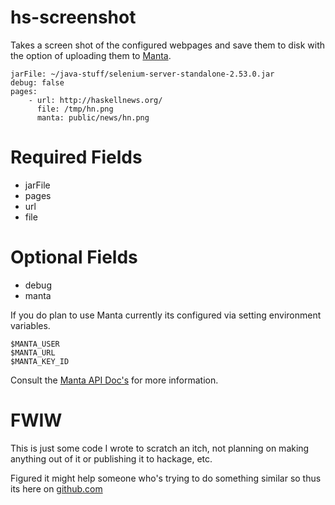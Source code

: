 # hs-screenshot
Takes a screen shot of the configured webpages and save them to disk with
the option of uploading them to [Manta](https://www.joyent.com/triton/object-storage).



    jarFile: ~/java-stuff/selenium-server-standalone-2.53.0.jar
    debug: false
    pages:
        - url: http://haskellnews.org/
          file: /tmp/hn.png
          manta: public/news/hn.png

# Required Fields
* jarFile
* pages
 * url
 * file

# Optional Fields
* debug
* manta

If you do plan to use Manta currently its configured via setting environment variables.

    $MANTA_USER
    $MANTA_URL
    $MANTA_KEY_ID

Consult the [Manta API Doc's](https://apidocs.joyent.com/manta/) for more information.

# FWIW
This is just some code I wrote to scratch an itch, not planning on making anything out of it or publishing it to hackage, etc.

Figured it might help someone who's trying to do something similar so thus its here on [github.com](github.com)
